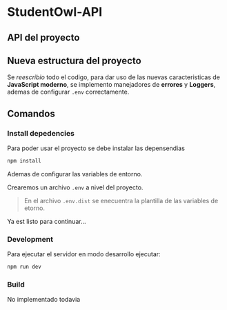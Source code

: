 # StudentOwl-API

## API del proyecto

## Nueva estructura del proyecto

Se _reescribio_ todo el codigo, para dar uso de las nuevas caracteristicas de **JavaScript moderno**, se implemento manejadores de **errores** y **Loggers**, ademas de configurar `.env` correctamente.

## Comandos

### Install depedencies

Para poder usar el proyecto se debe instalar las depensendias

```bash
npm install
```

Ademas de configurar las variables de entorno.

Crearemos un archivo `.env` a nivel del proyecto.

> En el archivo `.env.dist` se enecuentra la plantilla de las variables de etorno.

Ya est listo para continuar...

### Development

Para ejecutar el servidor en modo desarrollo ejecutar:

```bash
npm run dev
```

### Build

No implementado todavia

```bash

```
